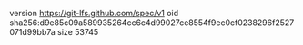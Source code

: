 version https://git-lfs.github.com/spec/v1
oid sha256:d9e85c09a589935264cc6c4d99027ce8554f9ec0cf0238296f2527071d99bb7a
size 53745
